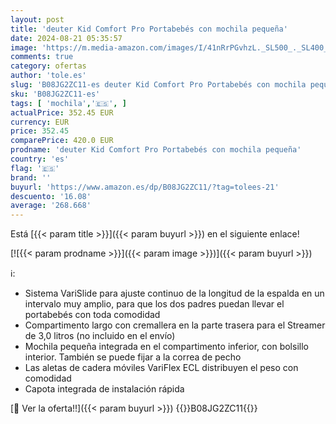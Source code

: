 ```yaml
---
layout: post
title: 'deuter Kid Comfort Pro Portabebés con mochila pequeña'
date: 2024-08-21 05:35:57
image: 'https://m.media-amazon.com/images/I/41nRrPGvhzL._SL500_._SL400_.jpg'
comments: true
category: ofertas
author: 'tole.es'
slug: 'B08JG2ZC11-es deuter Kid Comfort Pro Portabebés con mochila pequeña'
sku: 'B08JG2ZC11-es'
tags: [ 'mochila','🇪🇸', ]
actualPrice: 352.45 EUR
currency: EUR
price: 352.45
comparePrice: 420.0 EUR
prodname: 'deuter Kid Comfort Pro Portabebés con mochila pequeña'
country: 'es'
flag: '🇪🇸'
brand: ''
buyurl: 'https://www.amazon.es/dp/B08JG2ZC11/?tag=tolees-21'
descuento: '16.08'
average: '268.668'
---
```


Está [{{< param title >}}]({{< param buyurl >}}) en el siguiente enlace!

[![{{< param prodname >}}]({{< param image >}})]({{< param buyurl >}})

ℹ️:

- Sistema VariSlide para ajuste continuo de la longitud de la espalda en un intervalo muy amplio, para que los dos padres puedan llevar el portabebés con toda comodidad
- Compartimento largo con cremallera en la parte trasera para el Streamer de 3,0 litros (no incluido en el envío)
- Mochila pequeña integrada en el compartimento inferior, con bolsillo interior. También se puede fijar a la correa de pecho
- Las aletas de cadera móviles VariFlex ECL distribuyen el peso con comodidad
- Capota integrada de instalación rápida

[🛒 Ver la oferta!!]({{< param buyurl >}})
{{<world>}}B08JG2ZC11{{</world>}}
